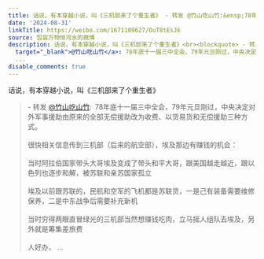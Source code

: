```yaml
---
title: 话说，有本穿越小说，叫《三机部来了个重生者》 - 转发 @竹山吃山竹:&ensp;78年底十一届三中全会，79年元旦刚过，中央决定对外军事援助由原来的全部无偿援助改为...
date: '2024-08-31'
linkTitle: https://weibo.com/1671109627/OuT8tEsJk
source: 包容万物恒河水的微博
description: 话说，有本穿越小说，叫《三机部来了个重生者》<br><blockquote> - 转发 <a href="https://weibo.com/2521699800"
  target="_blank">@竹山吃山竹</a>: 78年底十一届三中全会，79年元旦刚过，中央决定对外军事援助由原来的全部无偿援助改为收费、以货易货和无偿援助三种方式。<br><br>很快相关信息传到三机部（后来的航空部），埃及那边有赚钱的机会：<br><br>当时阿拉伯国家带头大哥埃及变成了带头和平大哥，跟美国越走越近，跟以色列也逐步和解，被苏联和亲苏国家孤立<br><br>埃及以前跟苏联的，民航和空军的飞机都是苏联货，一是己有装备需要维修保养，二是中东战争后需要补充新机<br><br>当时穷得两眼直冒绿光的三机部当然想赚钱吃肉，立马摇人组队去埃及，另外就是筹集差旅费<br><br>人好办，
  ...
disable_comments: true
---
```

话说，有本穿越小说，叫《三机部来了个重生者》<br><blockquote> - 转发 <a href="https://weibo.com/2521699800" target="_blank">@竹山吃山竹</a>: 78年底十一届三中全会，79年元旦刚过，中央决定对外军事援助由原来的全部无偿援助改为收费、以货易货和无偿援助三种方式。<br><br>很快相关信息传到三机部（后来的航空部），埃及那边有赚钱的机会：<br><br>当时阿拉伯国家带头大哥埃及变成了带头和平大哥，跟美国越走越近，跟以色列也逐步和解，被苏联和亲苏国家孤立<br><br>埃及以前跟苏联的，民航和空军的飞机都是苏联货，一是己有装备需要维修保养，二是中东战争后需要补充新机<br><br>当时穷得两眼直冒绿光的三机部当然想赚钱吃肉，立马摇人组队去埃及，另外就是筹集差旅费<br><br>人好办， ...